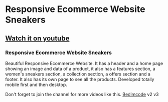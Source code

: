 # Responsive Ecommerce Website Sneakers
## [Watch it on youtube](https://youtu.be/-EM4uVJm9qo)
### Responsive Ecommerce Website Sneakers
Beautiful Responsive Ecommerce Website. 
It has a header and a home page showing an image and data of a product, 
it also has a features section, a women's sneakers section, a collection section, 
a offers section and a footer. It also has its own page to see all the products. 
Developed totally mobile first and then desktop.

Don't forget to join the channel for more videos like this.
[Bedimcode](https://www.youtube.com/c/Bedimcode)
v2
v3
